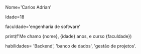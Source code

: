 Nome='Carlos Adrian'

Idade=18

faculdade='engenharia de software'

print(f'Me chamo {nome}, {idade} anos, e curso {faculdade})


habilidades= 'Backend', 'banco de dados', 'gestão de projetos'.

